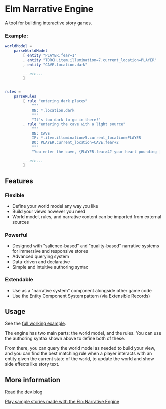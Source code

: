 # Elm Narrative Engine

A tool for building interactive story games.

### Example: 


```elm
worldModel =
    parseWorldModel
        [ entity "PLAYER.fear=1"
        , entity "TORCH.item.illumination=7.current_location=PLAYER"
        , entity "CAVE.location.dark"

        -- etc...
        ]


rules =
    parseRules
        [ rule "entering dark places"
            """
            ON: *.location.dark
            """
            "It's too dark to go in there!"
        , rule "entering the cave with a light source"
            """
            ON: CAVE
            IF: *.item.illumination>5.current_location=PLAYER
            DO: PLAYER.current_location=CAVE.fear+2
            """
            "You enter the cave, {PLAYER.fear>4? your heart pounding | bravely}..."

        -- etc...
        ]

```

## Features

### Flexible

- Define your world model any way you like
- Build your views however you need
- World model, rules, and narrative content can be imported from external sources

### Powerful

- Designed with "salience-based" and "quality-based" narrative systems for immersive and responsive stories
- Advanced querying system
- Data-driven and declarative
- Simple and intuitive authoring syntax

### Extendable

- Use as a "narrative system" component alongside other game code
- Use the Entity Component System pattern (via Extensible Records)


## Usage

See the [full working example](https://github.com/jschomay/elm-narrative-engine/blob/master/src/Example.elm).

The engine has two main parts: the world model, and the rules.  You can use the authoring syntax shown above to define both of these.

From there, you can query the world model as needed to build your view, and you can find the best matching rule when a player interacts with an entity given the current state of the world, to update the world and show side effects like story text.


## More information

Read the [dev blog](http://blog.elmnarrativeengine.com)

[Play sample stories made with the Elm Narrative Engine](http://blog.elmnarrativeengine.com/sample-stories/)
